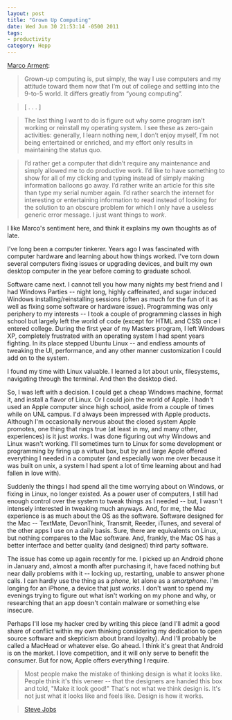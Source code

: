 ```yaml
---
layout: post
title: "Grown Up Computing"
date: Wed Jun 30 21:53:14 -0500 2011
tags:
- productivity
category: Hepp
---
```


[Marco Arment](http://articles.marco.org/145):

> Grown-up computing is, put simply, the way I use computers and my attitude toward them now that I’m out of college and settling into the 9-to-5 world. It differs greatly from “young computing”.

> [ . . . ]

> The last thing I want to do is figure out why some program isn’t working or reinstall my operating system. I see these as zero-gain activities: generally, I learn nothing new, I don’t enjoy myself, I’m not being entertained or enriched, and my effort only results in maintaining the status quo.

> I’d rather get a computer that didn’t require any maintenance and simply allowed me to do productive work. I’d like to have something to show for all of my clicking and typing instead of simply making information balloons go away. I’d rather write an article for this site than type my serial number again. I’d rather search the internet for interesting or entertaining information to read instead of looking for the solution to an obscure problem for which I only have a useless generic error message. I just want things to *work*.

I like Marco's sentiment here, and think it explains my own thoughts as of late.

I've long been a computer tinkerer. Years ago I was fascinated with computer hardware and learning about how things worked. I've torn down several computers fixing issues or upgrading devices, and built my own desktop computer in the year before coming to graduate school.

Software came next. I cannot tell you how many nights my best friend and I had Windows Parties -- night long, highly caffeinated, and sugar induced Windows installing/reinstalling sessions (often as much for the fun of it as well as fixing some software or hardware issue). Programming was only periphery to my interests -- I took a couple of programming classes in high school but largely left the world of code (except for HTML and CSS) once I entered college. During the first year of my Masters program, I left Windows XP, completely frustrated with an operating system I had spent years fighting. In its place stepped Ubuntu Linux -- and endless amounts of tweaking the UI, performance, and any other manner customization I could add on to the system. 

I found my time with Linux valuable. I learned a lot about unix, filesystems, navigating through the terminal. And then the desktop died.

So, I was left with a decision. I could get a cheap Windows machine, format it, and install a flavor of Linux. Or I could join the world of Apple. I hadn't used an Apple computer since high school, aside from a couple of times while on UNL campus. I'd always been impressed with Apple products. Although I'm occasionally nervous about the closed system Apple promotes, one thing that rings true (at least in my, and many other, experiences) is it just *works*. I was done figuring out why Windows and Linux wasn't working. I'll sometimes turn to Linux for some development or programming by firing up a virtual box, but by and large Apple offered everything I needed in a computer (and especially won me over because it was built on unix, a system I had spent a lot of time learning about and had fallen in love with).

Suddenly the things I had spend all the time worrying about on Windows, or fixing in Linux, no longer existed. As a power user of computers, I still had enough control over the system to tweak things as I needed -- but, I wasn't intensely interested in tweaking much anyways. And, for me, the Mac experience is as much about the OS as the software. Software designed for the Mac -- TextMate, DevonThink, Transmit, Reeder, iTunes, and several of the other apps I use on a daily basis. Sure, there are equivalents on Linux, but nothing compares to the Mac software. And, frankly, the Mac OS has a better interface and better quality (and designed) third party software.

The issue has come up again recently for me. I picked up an Android phone in January and, almost a month after purchasing it, have faced nothing but near daily problems with it -- locking up, restarting, unable to answer phone calls. I can hardly use the thing as a *phone*, let alone as a *smartphone*. I'm longing for an iPhone, a device that just *works*. I don't want to spend my evenings trying to figure out what isn't working on my phone and why, or researching that an app doesn't contain malware or something else insecure. 

Perhaps I'll lose my hacker cred by writing this piece (and I'll admit a good share of conflict within my own thinking considering my dedication to open source software and skepticism about brand loyalty). And I'll probably be called a MacHead or whatever else. Go ahead. I think it's great that Android is on the market. I love competition, and it will only serve to benefit the consumer. But for now, Apple offers everything I require.

> Most people make the mistake of thinking design is what it looks like. People think it's this veneer -- that the designers are handed this box and told, "Make it look good!" That's not what we think design is. It's not just what it looks like and feels like. Design is how it works.
 
> [Steve Jobs](http://www.nytimes.com/2003/11/30/magazine/30IPOD.html)
